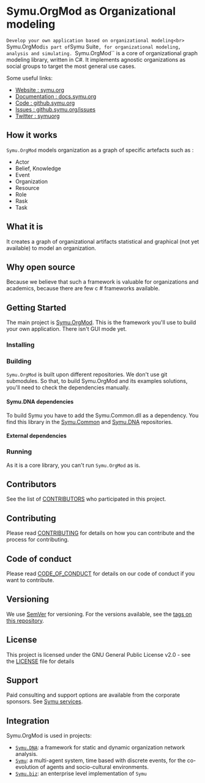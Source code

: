 # Symu.OrgMod as Organizational modeling

``Develop your own application based on organizational modeling<br>
``Symu.OrgMod`` is part of ``Symu Suite``, for organizational modeling, analysis and simulating.
``Symu.OrgMod`` is a core of organizational graph modeling library, written in C#.
It implements agnostic organizations as social groups to target the most general use cases.

Some useful links:
* [Website : symu.org](https://symu.org/)
* [Documentation : docs.symu.org](http://docs.symu.org/)
* [Code : github.symu.org](http://github.symu.org/)
* [Issues : github.symu.org/issues](http://github.symu.org/issues/)
* [Twitter : symuorg](https://twitter.com/symuorg)

## How it works

``Symu.OrgMod`` models organization as a graph of specific artefacts such as :

* Actor
* Belief, Knowledge
* Event
* Organization
* Resource
* Role
* Rask
* Task

## What it is

It creates a graph of organizational artifacts statistical and graphical (not yet available) to model an organization.

## Why open source

Because we believe that such a framework is valuable for organizations and academics, because there are few c # frameworks available.

## Getting Started
The main project is [Symu.OrgMod](https://github.com/lmorisse/Symu.OrgMod/tree/master/sourceCode/SymuOrgMod). This is the framework you'll use to build your own application.
There isn't GUI mode yet.

### Installing


### Building

``Symu.OrgMod`` is built upon different repositories. We don't use git submodules. So that, to build Symu.OrgMod and its examples solutions, you'll need to check the dependencies manually.

#### Symu.DNA dependencies
To build Symu you have to add the Symu.Common.dll as a dependency. You find this library in the [Symu.Common](https://github.com/lmorisse/Symu.Common/releases/latest) and [Symu.DNA](https://github.com/lmorisse/Symu.DNA/releases/latest) repositories.

#### External dependencies

### Running

As it is a core library, you can't run ``Symu.OrgMod`` as is.

## Contributors

See the list of [CONTRIBUTORS](CONTRIBUTORS.md) who participated in this project.

## Contributing

Please read [CONTRIBUTING](CONTRIBUTING.md) for details on how you can contribute and the process for contributing.

## Code of conduct

Please read [CODE_OF_CONDUCT](CODE_OF_CONDUCT.md) for details on our code of conduct if you want to contribute.

## Versioning

We use [SemVer](http://semver.org/) for versioning. For the versions available, see the [tags on this repository](https://github.com/lmorisse/Symu/releases). 

## License

This project is licensed under the GNU General Public License v2.0 - see the [LICENSE](LICENSE) file for details

## Support

Paid consulting and support options are available from the corporate sponsors. See [Symu services](https://symu.org/services/).

## Integration

Symu.OrgMod is used in projects:
- [``Symu.DNA``](https://github.com/lmorisse/Symu.DNA): a framework for static and dynamic organization network analysis.
- [``Symu``](http://github.symu.org/): a multi-agent system, time based with discrete events, for the co-evolution of agents and socio-cultural environments.
- [``Symu.biz``](http://symu.biz): an enterprise level implementation of ``Symu``
